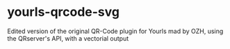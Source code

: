 # yourls-qrcode-svg
Edited version of the original QR-Code plugin for Yourls mad by OZH, using the QRserver's API, with a vectorial output
